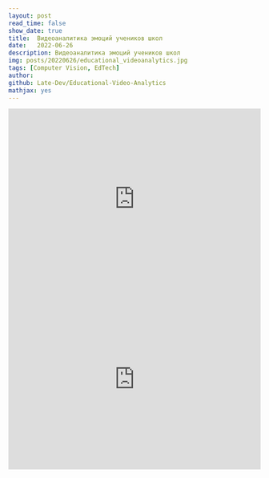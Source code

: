 ```yaml
---
layout: post
read_time: false
show_date: true
title:  Видеоаналитика эмоций учеников школ
date:   2022-06-26
description: Видеоаналитика эмоций учеников школ
img: posts/20220626/educational_videoanalytics.jpg
tags: [Computer Vision, EdTech]
author: 
github: Late-Dev/Educational-Video-Analytics
mathjax: yes
---
```



<iframe src="https://docs.google.com/presentation/d/e/2PACX-1vTxx7sMBC03n03yqJVeCd7vUPz_DZ-c-5lmSGpwlaPqX333QJXKqpP3gcdVgjxlPZURCBNepBag4uiE/embed?start=false&loop=false&delayms=3000" frameborder="0" width="100%" height="360" allowfullscreen="true" mozallowfullscreen="true" webkitallowfullscreen="true"></iframe>

<iframe width="100%" height="360" src="https://www.youtube.com/embed/j4jXQh_yEHg" title="YouTube video player" frameborder="0" allow="accelerometer; autoplay; clipboard-write; encrypted-media; gyroscope; picture-in-picture; web-share" allowfullscreen></iframe>